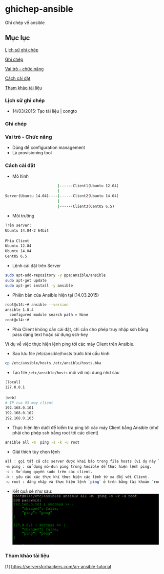 # ghichep-ansible
Ghi chép về ansible


## Mục lục 
[Lịch sử ghi chép](#lichsughichep)

[Ghi chép](#ghichep)

[Vai trò - chức năng](#vaitrochucnang)

[Cách cài đặt](#cachcaidat)

[Tham khảo tài liệu](#thamkhaotailieu)

<a name="lichsughichep"></a>
### Lịch sử ghi chép
- 14/03/2015: Tạo tài liệu | congto

<a name="ghichep"></a>
### Ghi chép

<a name="vaitrochucnang"></a>
### Vai trò - Chức năng
- Dùng để configuration management
- Là provisioning tool 

<a name="cachcaidat"></a>
### Cách cài đặt
- Mô hình
```sh
                        |------Client1(Ubuntu 12.04)
                        |
Server(Ubuntu 14.04)----|------Client2(Ubuntu 14.04)
                        |
                        |------Client3(CentOS 6.5)
```
- Môi trường
```sh
Trên server: 
Ubuntu 14.04-2 64bit

Phía Client 
Ubuntu 12.04
Ubuntu 14.04
CentOS 6.5
```
- Lệnh cài đặt trên Server
```sh
sudo apt-add-repository -y ppa:ansible/ansible
sudo apt-get update
sudo apt-get install -y ansible
```
- Phiên bản của Ansible hiện tại (14.03.2015)
```sh
root@u14:~# ansible --version
ansible 1.8.4
  configured module search path = None
root@u14:~#
```

- Phía Client không cần cài đặt, chỉ cần cho phép truy nhập ssh bằng pass dạng text hoặc sử dụng ssh-key

Ví dụ về việc thực hiện lệnh ping tới các máy Client trên Ansible.
- Sao lưu file /etc/ansible/hosts trước khi cấu hình
```sh
cp /etc/ansible/hosts /etc/ansible/hosts.bka
``` 

- Tạo file `/etc/ansible/hosts` mới với nội dung như sau
```sh
[local]
127.0.0.1

[web]
# IP cua 03 may client
192.168.0.101
192.168.0.102
192.168.0.103
```

- Thực hiện lện dưới để kiểm tra ping tới các máy Client bằng Ansible (nhớ phải cho phép ssh bằng root tới các client)
```sh
ansible all -m  ping -s -k -u root
```

- Giải thích tùy chọn lệnh
```sh
all : gọi tất cả các server được khai báo trong file hosts (ví dụ này là 04 server, kể cả chính máy chủ cài Ansible Server)
-m ping : sử dụng mô-đun ping trong Ansible để thực hiện lệnh ping.
-s : Sử dụng quyền sudo trên các client.
-k : yêu cầu xác thực khi thực hiện các lệnh từ xa đối với Client.
-u root : đăng nhập và thực hiện lệnh `ping` ở trên bằng tài khoản `root` của Client.

```

- Kết quả sẽ như sau:
![ansible-ping](images/ansible-ping.png)

<a name="thamkhaotailieu"></a>
### Tham khảo tài liệu
[1] https://serversforhackers.com/an-ansible-tutorial
